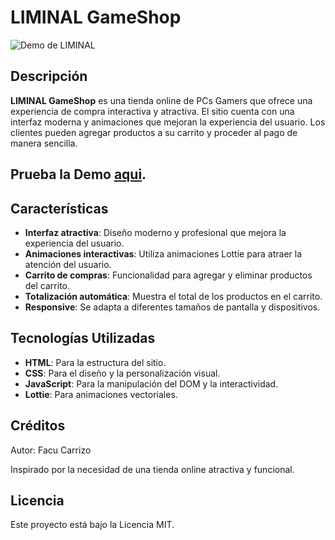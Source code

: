 # LIMINAL GameShop

![Demo de LIMINAL](Assets/pcgamerswebsite.gif)
 
## Descripción

**LIMINAL GameShop** es una tienda online de PCs Gamers que ofrece una experiencia de compra interactiva y atractiva. El sitio cuenta con una interfaz moderna y animaciones que mejoran la experiencia del usuario. Los clientes pueden agregar productos a su carrito y proceder al pago de manera sencilla.

## Prueba la Demo [aqui](https://liminalpcgamers.netlify.app).

## Características

- **Interfaz atractiva**: Diseño moderno y profesional que mejora la experiencia del usuario.
- **Animaciones interactivas**: Utiliza animaciones Lottie para atraer la atención del usuario.
- **Carrito de compras**: Funcionalidad para agregar y eliminar productos del carrito.
- **Totalización automática**: Muestra el total de los productos en el carrito.
- **Responsive**: Se adapta a diferentes tamaños de pantalla y dispositivos.

## Tecnologías Utilizadas

- **HTML**: Para la estructura del sitio.
- **CSS**: Para el diseño y la personalización visual.
- **JavaScript**: Para la manipulación del DOM y la interactividad.
- **Lottie**: Para animaciones vectoriales.

## Créditos
Autor: Facu Carrizo

Inspirado por la necesidad de una tienda online atractiva y funcional.

## Licencia
Este proyecto está bajo la Licencia MIT.
